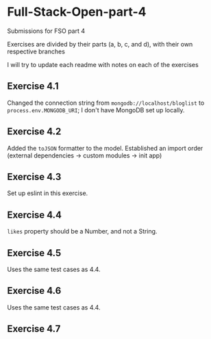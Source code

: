 # Full-Stack-Open-part-4
Submissions for FSO part 4

Exercises are divided by their parts (a, b, c, and d), with their own respective branches

I will try to update each readme with notes on each of the exercises

## Exercise 4.1
Changed the connection string from `mongodb://localhost/bloglist` to `process.env.MONGODB_URI`; I don't have MongoDB set up locally.

## Exercise 4.2
Added the `toJSON` formatter to the model. Established an import order (external dependencies -> custom modules -> init app)

## Exercise 4.3
Set up eslint in this exercise.

## Exercise 4.4
`likes` property should be a Number, and not a String.

## Exercise 4.5
Uses the same test cases as 4.4.

## Exercise 4.6
Uses the same test cases as 4.4. 

## Exercise 4.7